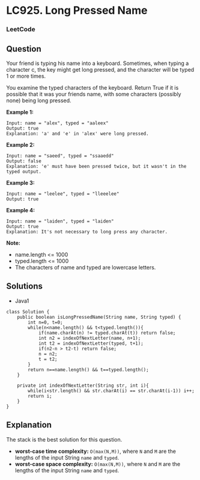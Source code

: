 # LC925. Long Pressed Name

### LeetCode

## Question

Your friend is typing his name into a keyboard.  Sometimes, when typing a character c, the key might get long pressed, and the character will be typed 1 or more times.

You examine the typed characters of the keyboard.  Return True if it is possible that it was your friends name, with some characters (possibly none) being long pressed.

**Example 1:**
```
Input: name = "alex", typed = "aaleex"
Output: true
Explanation: 'a' and 'e' in 'alex' were long pressed.
```

**Example 2:**
```
Input: name = "saeed", typed = "ssaaedd"
Output: false
Explanation: 'e' must have been pressed twice, but it wasn't in the typed output.
```

**Example 3:**
```
Input: name = "leelee", typed = "lleeelee"
Output: true
```

**Example 4:**
```
Input: name = "laiden", typed = "laiden"
Output: true
Explanation: It's not necessary to long press any character.
```

**Note:**

* name.length <= 1000
* typed.length <= 1000
* The characters of name and typed are lowercase letters.

## Solutions

* Java1
```
class Solution {
    public boolean isLongPressedName(String name, String typed) {
        int n=0, t=0;
        while(n<name.length() && t<typed.length()){
            if(name.charAt(n) != typed.charAt(t)) return false;
            int n2 = indexOfNextLetter(name, n+1);
            int t2 = indexOfNextLetter(typed, t+1);
            if(n2-n > t2-t) return false;
            n = n2;
            t = t2;
        }
        return n==name.length() && t==typed.length();
    }
    
    private int indexOfNextLetter(String str, int i){
        while(i<str.length() && str.charAt(i) == str.charAt(i-1)) i++;
        return i;
    }
}
```

## Explanation

The stack is the best solution for this question.

* **worst-case time complexity:** `O(max(N,M))`, where `N` and `M` are the lengths of the input String `name` and `typed`.
* **worst-case space complexity:** `O(max(N,M))`, where `N` and `M` are the lengths of the input String `name` and `typed`.
